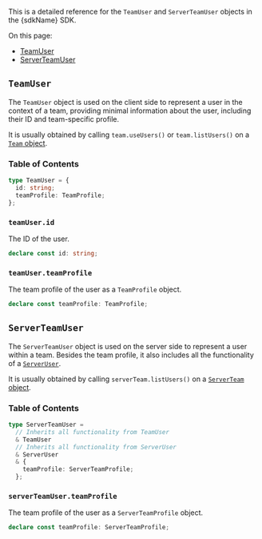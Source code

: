 This is a detailed reference for the `TeamUser` and `ServerTeamUser` objects in the {sdkName} SDK.

On this page:
- [TeamUser](#teamuser)
- [ServerTeamUser](#serverteamuser)

## `TeamUser`

The `TeamUser` object is used on the client side to represent a user in the context of a team, providing minimal information about the user, including their ID and team-specific profile.

It is usually obtained by calling `team.useUsers()` or `team.listUsers()` on a [`Team` object](../types/team).

### Table of Contents

```typescript
type TeamUser = {
  id: string;
  teamProfile: TeamProfile;
};
```

### `teamUser.id`

The ID of the user.

```typescript
declare const id: string;
```

### `teamUser.teamProfile`

The team profile of the user as a `TeamProfile` object.

```typescript
declare const teamProfile: TeamProfile;
```

## `ServerTeamUser`

The `ServerTeamUser` object is used on the server side to represent a user within a team. Besides the team profile, it also includes all the functionality of a [`ServerUser`](../types/user).

It is usually obtained by calling `serverTeam.listUsers()` on a [`ServerTeam` object](../types/team).

### Table of Contents

```typescript
type ServerTeamUser =
  // Inherits all functionality from TeamUser
  & TeamUser
  // Inherits all functionality from ServerUser
  & ServerUser
  & {
    teamProfile: ServerTeamProfile;
  };
```

### `serverTeamUser.teamProfile`

The team profile of the user as a `ServerTeamProfile` object.

```typescript
declare const teamProfile: ServerTeamProfile;
```
